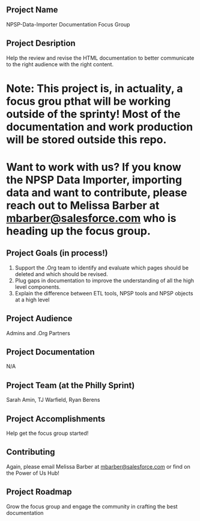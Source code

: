 ## Project Name
NPSP-Data-Importer Documentation Focus Group

## Project Desription
Help the review and revise the HTML documentation to better communicate to the right audience with the right content.

# Note: This project is, in actuality, a focus grou pthat will be working outside of the sprinty! Most of the documentation and work production will be stored outside this repo.

# Want to work with us? If you know the NPSP Data Importer, importing data and want to contribute, please reach out to Melissa Barber at mbarber@salesforce.com who is heading up the focus group.

## Project Goals (in process!)
1. Support the .Org team to identify and evaluate which pages should be deleted and which should be revised.
2. Plug gaps in documentation to improve the understanding of all the high level components.
3. Explain the difference between ETL tools, NPSP tools and NPSP objects at a high level

## Project Audience
Admins and .Org Partners

## Project Documentation
N/A

## Project Team (at the Philly Sprint)
Sarah Amin, TJ Warfield, Ryan Berens

## Project Accomplishments
Help get the focus group started!

## Contributing
Again, please email Melissa Barber at mbarber@salesforce.com or find on the Power of Us Hub!

## Project Roadmap
Grow the focus group and engage the community in crafting the best documentation


